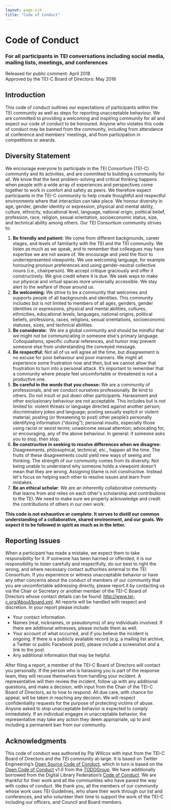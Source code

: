 ```yaml
---
layout: page.njk
title: "Code of Conduct"
---
```

# Code of Conduct
### For all participants in TEI conversations including social media, mailing lists, meetings, and conferences


Released for public comment: April 2018  
Approved by the TEI-C Board of Directors: May 2018


Introduction
------------

This code of conduct outlines our expectations of participants within the TEI community as well as steps for reporting unacceptable behaviour. 
We are committed to providing a welcoming and inspiring community for all and expect our code of conduct to be honoured. Anyone who violates this code of conduct may be banned from the community, including from attendance at conference and members’ meetings, and from participation in competitions or awards.

Diversity Statement
-------------------

We encourage everyone to participate in the TEI Consortium (TEI-C) community and its activities, and are committed to building a community for all. We know that the best problem-solving and critical thinking happens when people with a wide array of experiences and perspectives come together to work in comfort and safety as peers. We therefore expect participants in the TEI-C community to help create thoughtful and respectful environments where that interaction can take place. We honour diversity in age, gender, gender identity or expression, physical and mental ability, culture, ethnicity, educational level, language, national origin, political belief, profession, race, religion, sexual orientation, socioeconomic status, size, and technical ability among others.
Our TEI Consortium community strives to:

1. **Be friendly and patient:** We come from different backgrounds, career stages, and levels of familiarity with the TEI and the TEI community. We listen as much as we speak, and to remember that colleagues may have expertise we are not aware of. We encourage and yield the floor to underrepresented viewpoints. We use welcoming language, for example honouring pronoun preferences and using gender-neutral collective nouns (i.e., chairperson). We accept critique graciously and offer it constructively. We give credit where it is due. We seek ways to make our physical and virtual spaces more universally accessible. We stay alert to the welfare of those around us.
2. **Be welcoming:** We strive to be a community that welcomes and supports people of all backgrounds and identities. This community includes but is not limited to members of all ages, genders, gender identities or expressions, physical and mental abilities, cultures, ethnicities, educational levels, languages, national origins, political beliefs, professions, races, religions, sexual orientations, socioeconomic statuses, sizes, and technical abilities.
3. **Be considerate:**  We are a global community and should be mindful that we might not be communicating in someone else's primary language. Colloquialisms, specific cultural references, and humor may prevent someone else from understanding the conveyed message.
4. **Be respectful:**  Not all of us will agree all the time, but disagreement is no excuse for poor behaviour and poor manners. We might all experience some frustration now and then, but we cannot allow that frustration to turn into a personal attack. It’s important to remember that a community where people feel uncomfortable or threatened is not a productive one.
5. **Be careful in the words that you choose:** We are a community of professionals, and we conduct ourselves professionally. Be kind to others. Do not insult or put down other participants. Harassment and other exclusionary behaviour are not acceptable. This includes but is not limited to: violent threats or language directed against another person; discriminatory jokes and language; posting sexually explicit or violent material; posting (or threatening to post) other people’s personally identifying information (“doxing”); personal insults, especially those using racist or sexist terms; unwelcome sexual attention; advocating for, or encouraging, any of the above behaviour. In general: if someone asks you to stop, then stop.
6. **Be constructive in seeking to resolve differences when we disagree:** Disagreements, philosophical, technical, etc., happen all the time. The fruits of these disagreements could yield new ways of seeing and thinking. The strength of our community comes from its diversity. Not being unable to understand why someone holds a viewpoint doesn’t mean that they are wrong. Assigning blame is not constructive. Instead let's focus on helping each other to resolve issues and learn from mistakes.
7. **Be an ethical scholar**: We are an inherently collaborative community that learns from and relies on each other's scholarship and contributions to the TEI. We need to make sure we properly acknowledge and credit the contributions of others in our own work.

**This code is not exhaustive or complete. It serves to distill our common understanding of a collaborative, shared environment, and our goals. We expect it to be followed in spirit as much as in the letter.**

Reporting Issues
----------------

When a participant has made a mistake, we expect them to take responsibility for it. If someone has been harmed or offended, it is our responsibility to listen carefully and respectfully, do our best to right the wrong, and where necessary contact authorities external to the TEI Consortium.
If you experience or witness unacceptable behavior or have any other concerns about the conduct of members of our community that you are uncomfortable addressing directly, please report it by contacting us via the Chair or Secretary or another member of the TEI-C Board of Directors whose contact details can be found: http://www.tei-c.org/About/board.xml. All reports will be handled with respect and discretion. In your report please include:

* Your contact information.
* Names (real, nicknames, or pseudonyms) of any individuals involved. If there are additional witnesses, please include them as well.
* Your account of what occurred, and if you believe the incident is ongoing. If there is a publicly available record (e.g. a mailing list archive, a Twitter or public Facebook post), please include a screenshot *and* a link to the post.
* Any additional information that may be helpful.

After filing a report, a member of the TEI-C Board of Directors will contact you personally. If the person who is harassing you is part of the response team, they will recuse themselves from handling your incident. A representative will then review the incident, follow up with any additional questions, and make a decision, with input from the Chair of the TEI-C Board of Directors, as to how to respond. All due care, with chance for appeal, will be taken in reaching any decision. We will respect confidentiality requests for the purpose of protecting victims of abuse. 
Anyone asked to stop unacceptable behavior is expected to comply immediately. If an individual engages in unacceptable behavior, the representative may take any action they deem appropriate, up to and including a permanent ban from our community.

Acknowledgments
---------------

This code of conduct was authored by Pip Willcox with input from the TEI-C Board of Directors and the TEI community at-large. It is based on Twitter Engineering’s [Open Source Code of Conduct](https://engineering.twitter.com/opensource/code-of-conduct), which in turn is based on the [Open Code of Conduct](https://github.com/todogroup/opencodeofconduct) v1.0 from the [TODOGroup](https://todogroup.org). We have additionally borrowed from the Digital Library Federation’s [Code of Conduct](https://www.diglib.org/about/code-of-conduct/). We are thankful for their work and all the communities who have paved the way with codes of conduct.
We thank you, all the members of our community whose work uses TEI Guidelines, who share their work through our list and conferences, and who volunteer their time to support the work of the TEI-C including our officers, and Council and Board members.


